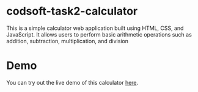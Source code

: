 # codsoft-task2-calculator

This is a simple calculator web application built using HTML, CSS, and JavaScript. It allows users to perform basic arithmetic operations such as addition, subtraction, multiplication, and division

# Demo

You can try out the live demo of this calculator [here](link-to-your-live-demo).
